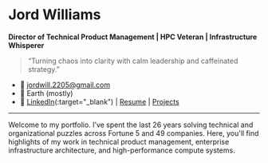 # Jord Williams
**Director of Technical Product Management | HPC Veteran | Infrastructure Whisperer**

> “Turning chaos into clarity with calm leadership and caffeinated strategy.”

- 📧 jordwill.2205@gmail.com 
- 📍 Earth (mostly)  
- 🔗 [LinkedIn](https://www.linkedin.com/in/jordanna-williams-011579aa/)(:target="_blank") | [Resume](./resume.md) | [Projects](./projects.md)

---

Welcome to my portfolio. I’ve spent the last 26 years solving technical and organizational puzzles across Fortune 5 and 49 companies. Here, you'll find highlights of my work in technical product management, enterprise infrastructure architecture, and high-performance compute systems.
